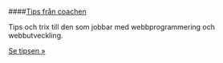 ####[Tips från coachen](coachen)

Tips och trix till den som jobbar med webbprogrammering och webbutveckling.

[Se tipsen »](coachen)
